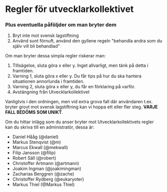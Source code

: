 # Regler för utvecklarkollektivet
### Plus eventuella påföljder om man bryter dem

1. Bryt inte mot svensk lagstiftning
2. Använd sunt förnuft, använd den gyllene regeln "behandla andra som du själv vill bli behandlad"

Om man bryter dessa simpla regler riskerar man:

1. TIllsägelse, sluta göra x eller y. Inget allvarligt, men tänk på detta i framtiden.
2. Varning 1, sluta göra x eller y. Du får tips på hur du ska hantera situationen annorlunda i framtiden.
3. Varning 2, sluta göra x eller y, du får en förklaring på varför.
4. Avstängning från Utvecklarkollektivet

Vanligtvis i den ordningen, men vid extra grova fall där användaren t.ex. bryter grovt mot svensk lagstiftning kan vi hoppa ett eller fler steg. **VARJE FALL BEDÖMS SOM UNIKT**.

Om du hittar inlägg som du anser bryter mot Utvecklarkollektivets regler kan du skriva till en administratör, dessa är:

- Daniel Hååg (@daniel)
- Markus Stenqvist (@m)
- Marcus Ekwall (@mekwall)
- Filip Jansson (@filip)
- Robert Säll (@robert)
- Christoffer Artmann (@artmann)
- Joakim Ingman (@joakimingman) 
- Zacharias Berggren (@zache)
- Christoffer Rydberg (@eukaryoter)
- Markus Thiel (@Markus Thiel)
